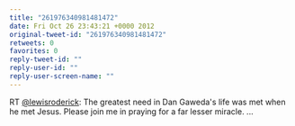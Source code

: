 ```yaml
---
title: "261976340981481472"
date: Fri Oct 26 23:43:21 +0000 2012
original-tweet-id: "261976340981481472"
retweets: 0
favorites: 0
reply-tweet-id: ""
reply-user-id: ""
reply-user-screen-name: ""
---
```

RT <a href="https://twitter.com/lewisroderick">@lewisroderick</a>: The greatest need in Dan Gaweda's life was met when he met Jesus. Please join me in praying for a far lesser miracle. ...
